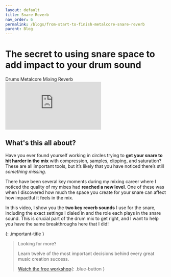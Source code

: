 ```yaml
---
layout: default
title: Snare Reverb
nav_order: 6
permalink: /blogs/from-start-to-finish-metalcore-snare-reverb
parent: Blog
---
```


# The secret to using snare space to add impact to your drum sound

<div class="tags-container">
  <span class="label label-blue">Drums</span>
  <span class="label label-blue">Metalcore</span>
  <span class="label label-blue">Mixing</span>
  <span class="label label-blue">Reverb</span>
</div>

<div class="video-container">
  <iframe src="https://www.youtube-nocookie.com/embed/WwyDTmVtAw4?rel=0" title="YouTube video player" frameborder="0" allow="accelerometer; autoplay; clipboard-write; encrypted-media; gyroscope; picture-in-picture" allowfullscreen></iframe>
</div>

## What's this all about?

Have you ever found yourself working in circles trying to **get your snare to hit harder in the mix** with compression, samples, clipping, and saturation? These are all important tools, but it’s likely that you have noticed there’s still _something missing_.

There have been several key moments during my mixing career where I noticed the quality of my mixes had **reached a new level**. One of these was when I discovered how much the space you create for your snare can affect how impactful it feels in the mix.

In this video, I show you the **two key reverb sounds** I use for the snare, including the exact settings I dialed in and the role each plays in the snare sound. This is crucial part of the drum mix to get right, and I want to help you have the same breakthroughs here that I did!

{: .important-title }
> Looking for more?
>
> Learn twelve of the most important decisions behind every great music creation success.
>
> [Watch the free workshop](/workshop){: .blue-button }
